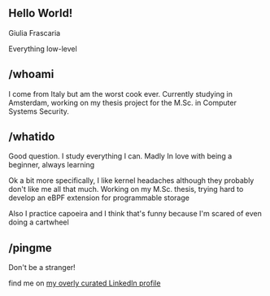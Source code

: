 ## Hello World!

Giulia Frascaria

Everything low-level

## /whoami

I come from Italy but am the worst cook ever.
Currently studying in Amsterdam, working on my thesis project for the M.Sc. in Computer Systems Security.

## /whatido 

Good question. I study everything I can. Madly In love with being a beginner, always learning

Ok a bit more specifically, I like kernel headaches although they probably don't like me all that much. Working on my M.Sc. thesis, trying hard to develop an eBPF extension for programmable storage

Also I practice capoeira and I think that's funny because I'm scared of even doing a cartwheel

## /pingme

Don't be a stranger!

find me on [my overly curated LinkedIn profile](https://www.linkedin.com/in/giulia-frascaria/)
